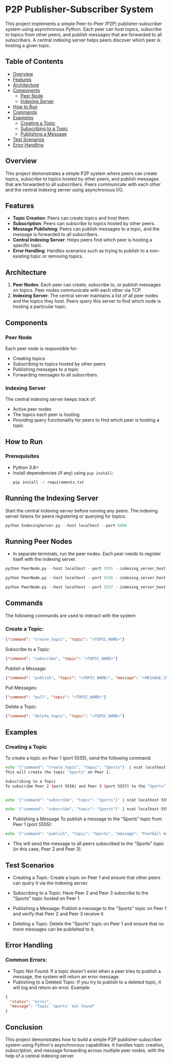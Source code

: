 
# P2P Publisher-Subscriber System

This project implements a simple Peer-to-Peer (P2P) publisher-subscriber system using asynchronous Python. Each peer can host topics, subscribe to topics from other peers, and publish messages that are forwarded to all subscribers. A central indexing server helps peers discover which peer is hosting a given topic.

## Table of Contents
- [Overview](#overview)
- [Features](#features)
- [Architecture](#architecture)
- [Components](#components)
  - [Peer Node](#peer-node)
  - [Indexing Server](#indexing-server)
- [How to Run](#how-to-run)
- [Commands](#commands)
- [Examples](#examples)
  - [Creating a Topic](#creating-a-topic)
  - [Subscribing to a Topic](#subscribing-to-a-topic)
  - [Publishing a Message](#publishing-a-message)
- [Test Scenarios](#test-scenarios)
- [Error Handling](#error-handling)

## Overview

This project demonstrates a simple P2P system where peers can create topics, subscribe to topics hosted by other peers, and publish messages that are forwarded to all subscribers. Peers communicate with each other and the central indexing server using asynchronous I/O.

## Features

- **Topic Creation**: Peers can create topics and host them.
- **Subscription**: Peers can subscribe to topics hosted by other peers.
- **Message Publishing**: Peers can publish messages to a topic, and the message is forwarded to all subscribers.
- **Central Indexing Server**: Helps peers find which peer is hosting a specific topic.
- **Error Handling**: Handles scenarios such as trying to publish to a non-existing topic or removing topics.

## Architecture

1. **Peer Nodes**: Each peer can create, subscribe to, or publish messages on topics. Peer nodes communicate with each other via TCP.
2. **Indexing Server**: The central server maintains a list of all peer nodes and the topics they host. Peers query this server to find which node is hosting a particular topic.

## Components

### Peer Node

Each peer node is responsible for:
- Creating topics
- Subscribing to topics hosted by other peers
- Publishing messages to a topic
- Forwarding messages to all subscribers

### Indexing Server

The central indexing server keeps track of:
- Active peer nodes
- The topics each peer is hosting
- Providing query functionality for peers to find which peer is hosting a topic

## How to Run

### Prerequisites
- Python 3.8+
- Install dependencies (if any) using `pip install`:
   ```bash
   pip install -r requirements.txt

## Running the Indexing Server

Start the central indexing server before running any peers. The indexing server listens for peers registering or querying for topics.

```python
python IndexingServer.py --host localhost --port 6000
```
## Running Peer Nodes
- In separate terminals, run the peer nodes. Each peer needs to register itself with the indexing server.

```python 
python PeerNode.py --host localhost --port 5555 --indexing_server_host localhost --indexing_server_port 6000
```
```python 
python PeerNode.py --host localhost --port 5556 --indexing_server_host localhost --indexing_server_port 6000
```

```python 
python PeerNode.py --host localhost --port 5557 --indexing_server_host localhost --indexing_server_port 6000
```

## Commands
The following commands are used to interact with the system:

### Create a Topic:

```json
{"command": "create_topic", "topic": "<TOPIC_NAME>"}
```
Subscribe to a Topic:
```json
{"command": "subscribe", "topic": "<TOPIC_NAME>"}
```
Publish a Message:
```json
{"command": "publish", "topic": "<TOPIC_NAME>", "message": "<MESSAGE_CONTENT>"}
```
Pull Messages:
```json
{"command": "pull", "topic": "<TOPIC_NAME>"}
```
Delete a Topic:
```json
{"command": "delete_topic", "topic": "<TOPIC_NAME>"}
```

## Examples
### Creating a Topic
To create a topic on Peer 1 (port 5555), send the following command:

```bash
echo '{"command": "create_topic", "topic": "Sports"}' | ncat localhost 5555
This will create the topic "Sports" on Peer 1.
```
```bash
Subscribing to a Topic
To subscribe Peer 2 (port 5556) and Peer 3 (port 5557) to the "Sports" topic hosted by Peer 1:
```

```bash

echo '{"command": "subscribe", "topic": "Sports"}' | ncat localhost 5556
```
```bash
echo '{"command": "subscribe", "topic": "Sports"}' | ncat localhost 5557
```
- Publishing a Message
To publish a message to the "Sports" topic from Peer 1 (port 5555):

```bash
echo '{"command": "publish", "topic": "Sports", "message": "Football match tonight!"}' | ncat localhost 5555
```
- This will send the message to all peers subscribed to the "Sports" topic (in this case, Peer 2 and Peer 3).

## Test Scenarios
- Creating a Topic: Create a topic on Peer 1 and ensure that other peers can query it via the indexing server.

- Subscribing to a Topic: Have Peer 2 and Peer 3 subscribe to the "Sports" topic hosted on Peer 1.

- Publishing a Message: Publish a message to the "Sports" topic on Peer 1 and verify that Peer 2 and Peer 3 receive it.

- Deleting a Topic: Delete the "Sports" topic on Peer 1 and ensure that no more messages can be published to it.

## Error Handling
### Common Errors:
- Topic Not Found: If a topic doesn't exist when a peer tries to publish a message, the system will return an error message.
- Publishing to a Deleted Topic: If you try to publish to a deleted topic, it will log and return an error.
Example:
```json
{
  "status": "error",
  "message": "Topic 'Sports' not found"
}
```

## Conclusion
This project demonstrates how to build a simple P2P publisher-subscriber system using Python's asynchronous capabilities. It handles topic creation, subscription, and message forwarding across multiple peer nodes, with the help of a central indexing server.

